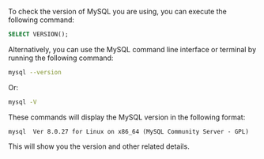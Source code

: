 To check the version of MySQL you are using, you can execute the following command:

```sql
SELECT VERSION();
```

Alternatively, you can use the MySQL command line interface or terminal by running the following command:

```bash
mysql --version
```

Or:

```bash
mysql -V
```

These commands will display the MySQL version in the following format:

```
mysql  Ver 8.0.27 for Linux on x86_64 (MySQL Community Server - GPL)
```

This will show you the version and other related details.